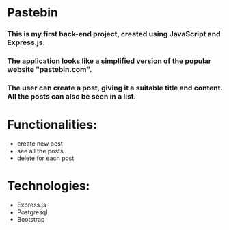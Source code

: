 # Pastebin

### This is my first back-end project, created using JavaScript and Express.js.
### The application looks like a simplified version of the popular website "pastebin.com".

### The user can create a post, giving it a suitable title and content. All the posts can also be seen in a list.

# Functionalities:
- create new post
- see all the posts
- delete for each post

# Technologies:
- Express.js
- Postgresql
- Bootstrap
